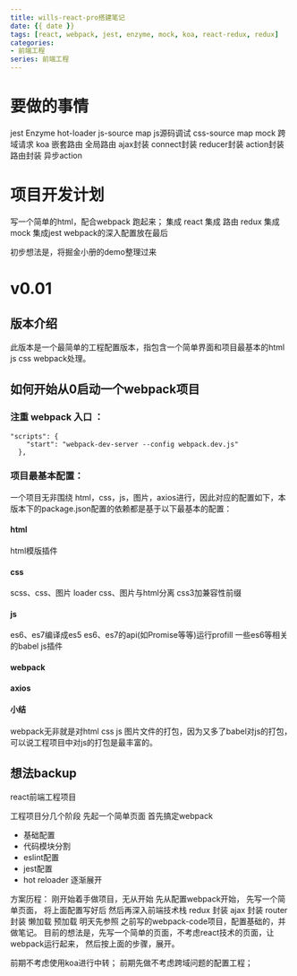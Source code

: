 ```yaml
---
title: wills-react-pro搭建笔记
date: {{ date }}
tags: [react, webpack, jest, enzyme, mock, koa, react-redux, redux]
categories: 
- 前端工程
series: 前端工程
---
```


# 要做的事情

jest Enzyme
hot-loader
js-source map
js源码调试
css-source map
mock
跨域请求 koa
嵌套路由
全局路由
ajax封装
connect封装
reducer封装
action封装
路由封装
异步action

# 项目开发计划
写一个简单的html，配合webpack 跑起来；
集成 react
集成 路由 redux
集成mock
集成jest
webpack的深入配置放在最后

初步想法是，将掘金小册的demo整理过来

# v0.01
## 版本介绍
此版本是一个最简单的工程配置版本，指包含一个简单界面和项目最基本的html js css webpack处理。

## 如何开始从0启动一个webpack项目
### 注重 webpack 入口 ：
```
"scripts": {
    "start": "webpack-dev-server --config webpack.dev.js"
  },
```
### 项目最基本配置：
一个项目无非围绕 html，css，js，图片，axios进行，因此对应的配置如下，本版本下的package.json配置的依赖都是基于以下最基本的配置：
#### html
html模版插件
#### css
scss、css、图片 loader
css、图片与html分离
css3加兼容性前缀
#### js
es6、es7编译成es5
es6、es7的api(如Promise等等)运行profill
一些es6等相关的babel js插件
#### webpack
#### axios
#### 小结
webpack无非就是对html css js 图片文件的打包，因为又多了babel对js的打包，可以说工程项目中对js的打包是最丰富的。

## 想法backup

react前端工程项目

工程项目分几个阶段
先起一个简单页面
首先搞定webpack
- 基础配置
- 代码模块分割
- eslint配置
- jest配置
- hot reloader
逐渐展开

方案历程：
刚开始着手做项目，无从开始
先从配置webpack开始，
先写一个简单页面，
将上面配置写好后
然后再深入前端技术栈
redux 封装
ajax 封装
router 封装
懒加载
预加载
明天先参照 之前写的webpack-code项目，配置基础的，并做笔记。
目前的想法是，先写一个简单的页面，不考虑react技术的页面，让webpack运行起来，
然后按上面的步骤，展开。

前期不考虑使用koa进行中转；
前期先做不考虑跨域问题的配置工程；


